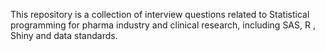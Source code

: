 This repository is a collection of interview questions related to Statistical programming for pharma industry and clinical research, 
including SAS, R , Shiny and data standards.

